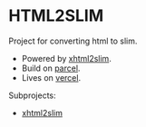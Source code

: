 # HTML2SLIM

Project for converting html to slim.
* Powered by [xhtml2slim](https://github.com/djrobby/xhtml2slim).
* Build on [parcel](https://parceljs.org/). 
* Lives on [vercel](https://vercel.com/).

Subprojects:

* [xhtml2slim](https://github.com/djrobby/xhtml2slim)